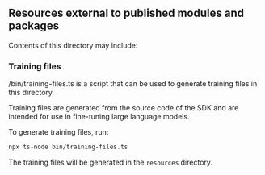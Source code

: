 ## Resources external to published modules and packages

Contents of this directory may include:

### Training files

/bin/training-files.ts is a script that can be used to generate training files in this directory.

Training files are generated from the source code of the SDK and are intended for use in fine-tuning large language models.

To generate training files, run:
```bash
npx ts-node bin/training-files.ts
```

The training files will be generated in the `resources` directory.